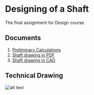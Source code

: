 # Designing of a Shaft

The final assignment for Design course

## Documents

1. [Preliminary Calculations](https://github.com/KengHtet22/Shaft-Design/blob/main/Preliminary%20Calculations.pdf)
2. [Shaft drawing in PDF](https://github.com/KengHtet22/Shaft-Design/blob/main/Countershaft.pdf)
3. [Shaft drawing in CAD](https://github.com/KengHtet22/Shaft-Design/blob/main/Shaft%20II.dwg)

## Technical Drawing

![alt text](https://raw.githubusercontent.com/KengHtet22/Shaft-Design/main/Countershaft.png)
